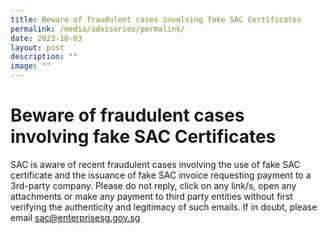 ```yaml
---
title: Beware of fraudulent cases involving fake SAC Certificates
permalink: /media/advisories/permalink/
date: 2023-10-03
layout: post
description: ""
image: ""
---
```

# Beware of fraudulent cases involving fake SAC Certificates

SAC is aware of recent fraudulent cases involving the use of fake SAC certificate and the issuance of fake SAC invoice requesting payment to a 3rd-party company. Please do not reply, click on any link/s, open any attachments or make any payment to third party entities without first verifying the authenticity and legitimacy of such emails.    If in doubt, please email  <a href="mailto:sac@enterprisesg.gov.sg">sac@enterprisesg.gov.sg</a>